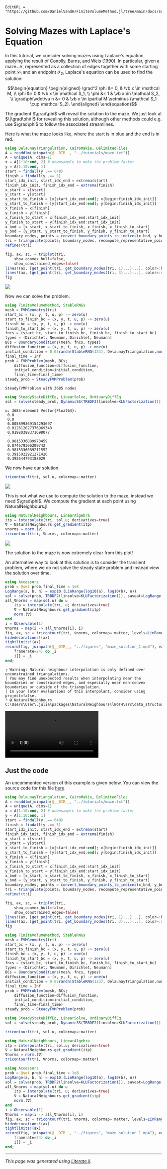 ```@meta
EditURL = "https://github.com/DanielVandH/FiniteVolumeMethod.jl/tree/main/docs/src/literate_tutorials/solving_mazes_with_laplaces_equation.jl"
```


# Solving Mazes with Laplace's Equation
In this tutorial, we consider solving
mazes using Laplace's equation, applying the result of
[Conolly, Burns, and Weis (1990)](https://doi.org/10.1109/ROBOT.1990.126315).
In particular, given a maze $\mathcal M$, represented as a collection of edges together with some starting point
$\mathcal S_1$ and an endpoint $\mathcal S_2$,
Laplace's equation can be used to find the solution:
```math
\begin{equation}
\begin{aligned}
\grad^2 \phi &= 0, & \vb x \in \mathcal M, \\
\phi &= 0 & \vb x \in \mathcal S_1, \\
\phi &= 1 & \vb x \in \mathcal S_2, \\
\grad\phi\vdot\vu n &= 0 & \vb x \in \partial M \setminus (\mathcal S_1 \cup \mathcal S_2).
\end{aligned}
\end{equation}
```
The gradient $\grad\phi$ will reveal the solution to the maze.  We just look at $\|\grad\phi\|$
for revealing this solution, although other methods could e.g. use $\grad\phi$ to follow
the associated streamlines.

 Here is what the maze
looks like, where the start is in blue and the end is in red.

````julia
using DelaunayTriangulation, CairoMakie, DelimitedFiles
A = readdlm(joinpath(@__DIR__, "../tutorials/maze.txt"))
A = unique(A, dims=1)
x = A[1:10:end, 2] # downsample to make the problem faster
y = A[1:10:end, 1]
start = findall(y .== 648)
finish = findall(y .== 5)
start_idx_init, start_idx_end = extrema(start)
finish_idx_init, finish_idx_end = extrema(finish)
x_start = x[start]
y_start = y[start]
x_start_to_finish = [x[start_idx_end:end]; x[begin:finish_idx_init]]
y_start_to_finish = [y[start_idx_end:end]; y[begin:finish_idx_init]]
x_finish = x[finish]
y_finish = y[finish]
x_finish_to_start = x[finish_idx_end:start_idx_init]
y_finish_to_start = y[finish_idx_end:start_idx_init]
x_bnd = [x_start, x_start_to_finish, x_finish, x_finish_to_start]
y_bnd = [y_start, y_start_to_finish, y_finish, y_finish_to_start]
boundary_nodes, points = convert_boundary_points_to_indices(x_bnd, y_bnd)
tri = triangulate(points; boundary_nodes, recompute_representative_point=false) # takes a while because maze.txt contains so many points
refine!(tri)

fig, ax, sc, = triplot(tri,
    show_convex_hull=false,
    show_constrained_edges=false)
lines!(ax, [get_point(tri, get_boundary_nodes(tri, 1)...)...], color=:blue, linewidth=6)
lines!(ax, [get_point(tri, get_boundary_nodes(tri, 3)...)...], color=:red, linewidth=6)
fig
````
![](solving_mazes_with_laplaces_equation-4.png)

Now we can solve the problem.

````julia
using FiniteVolumeMethod, StableRNGs
mesh = FVMGeometry(tri)
start_bc = (x, y, t, u, p) -> zero(u)
start_to_finish_bc = (x, y, t, u, p) -> zero(u)
finish_bc = (x, y, t, u, p) -> one(u)
finish_to_start_bc = (x, y, t, u, p) -> zero(u)
fncs = (start_bc, start_to_finish_bc, finish_bc, finish_to_start_bc)
types = (Dirichlet, Neumann, Dirichlet, Neumann)
BCs = BoundaryConditions(mesh, fncs, types)
diffusion_function = (x, y, t, u, p) -> one(u)
initial_condition = 0.05randn(StableRNG(123), DelaunayTriangulation.num_solid_vertices(tri)) # random initial condition - this is the initial guess for the solution
final_time = Inf
prob = FVMProblem(mesh, BCs;
    diffusion_function=diffusion_function,
    initial_condition=initial_condition,
    final_time=final_time)
steady_prob = SteadyFVMProblem(prob)
````

````
SteadyFVMProblem with 3685 nodes
````

````julia
using SteadyStateDiffEq, LinearSolve, OrdinaryDiffEq
sol = solve(steady_prob, DynamicSS(TRBDF2(linsolve=KLUFactorization()), abstol=1e-14, reltol=1e-14))
````

````
u: 3685-element Vector{Float64}:
 0.0
 0.0
 0.005899369154293697
 0.012612027376969343
 0.01980388371698077
 ⋮
 0.9815336089973459
 0.874679306209742
 0.9815336089211552
 0.3915022921271426
 0.393644793188029
````

We now have our solution.

````julia
tricontourf(tri, sol.u, colormap=:matter)
````
![](solving_mazes_with_laplaces_equation-9.png)

This is not what we use to compute the solution to the maze,
instead we need $\grad\phi$. We compute the gradient at each point using
NaturalNeighbours.jl.

````julia
using NaturalNeighbours, LinearAlgebra
itp = interpolate(tri, sol.u; derivatives=true)
∇ = NaturalNeighbours.get_gradient(itp)
∇norms = norm.(∇)
tricontourf(tri, ∇norms, colormap=:matter)
````
![](solving_mazes_with_laplaces_equation-11.png)

The solution to the maze is now extremely clear from this plot!

An alternative way to look at this solution is to
consider the transient problem, where we do not solve the
steady state problem and instead view the solution over time.

````julia
using Accessors
prob = @set prob.final_time = 1e8
LogRange(a, b, n) = exp10.(LinRange(log10(a), log10(b), n))
sol = solve(prob, TRBDF2(linsolve=KLUFactorization()), saveat=LogRange(1e2, prob.final_time, 24 * 10))
all_∇norms = map(sol.u) do u
    itp = interpolate(tri, u; derivatives=true)
    ∇ = NaturalNeighbours.get_gradient(itp)
    norm.(∇)
end
i = Observable(1)
∇norms = map(i -> all_∇norms[i], i)
fig, ax, sc = tricontourf(tri, ∇norms, colormap=:matter, levels=LinRange(0, 0.0035, 25), extendlow=:auto, extendhigh=:auto)
hidedecorations!(ax)
tightlimits!(ax)
record(fig, joinpath(@__DIR__, "../figures", "maze_solution_1.mp4"), eachindex(sol);
    framerate=24) do _i
    i[] = _i
end;
````

````
┌ Warning: Natural neighbour interpolation is only defined over unconstrained triangulations.
│ You may find unexpected results when interpolating near the boundaries or constrained edges, and especially near non-convex boundaries or outside of the triangulation.
│ In your later evaluations of this interpolant, consider using project=false.
└ @ NaturalNeighbours C:\Users\User\.julia\packages\NaturalNeighbours\lWoT4\src\data_structures\interpolant.jl:19

````

![Animation of the solution of the maze](../figures/maze_solution_1.mp4)
## Just the code
An uncommented version of this example is given below.
You can view the source code for this file [here](https://github.com/DanielVandH/FiniteVolumeMethod.jl/tree/main/docs/src/literate_tutorials/solving_mazes_with_laplaces_equation.jl).

```julia
using DelaunayTriangulation, CairoMakie, DelimitedFiles
A = readdlm(joinpath(@__DIR__, "../tutorials/maze.txt"))
A = unique(A, dims=1)
x = A[1:10:end, 2] # downsample to make the problem faster
y = A[1:10:end, 1]
start = findall(y .== 648)
finish = findall(y .== 5)
start_idx_init, start_idx_end = extrema(start)
finish_idx_init, finish_idx_end = extrema(finish)
x_start = x[start]
y_start = y[start]
x_start_to_finish = [x[start_idx_end:end]; x[begin:finish_idx_init]]
y_start_to_finish = [y[start_idx_end:end]; y[begin:finish_idx_init]]
x_finish = x[finish]
y_finish = y[finish]
x_finish_to_start = x[finish_idx_end:start_idx_init]
y_finish_to_start = y[finish_idx_end:start_idx_init]
x_bnd = [x_start, x_start_to_finish, x_finish, x_finish_to_start]
y_bnd = [y_start, y_start_to_finish, y_finish, y_finish_to_start]
boundary_nodes, points = convert_boundary_points_to_indices(x_bnd, y_bnd)
tri = triangulate(points; boundary_nodes, recompute_representative_point=false) # takes a while because maze.txt contains so many points
refine!(tri)

fig, ax, sc, = triplot(tri,
    show_convex_hull=false,
    show_constrained_edges=false)
lines!(ax, [get_point(tri, get_boundary_nodes(tri, 1)...)...], color=:blue, linewidth=6)
lines!(ax, [get_point(tri, get_boundary_nodes(tri, 3)...)...], color=:red, linewidth=6)
fig

using FiniteVolumeMethod, StableRNGs
mesh = FVMGeometry(tri)
start_bc = (x, y, t, u, p) -> zero(u)
start_to_finish_bc = (x, y, t, u, p) -> zero(u)
finish_bc = (x, y, t, u, p) -> one(u)
finish_to_start_bc = (x, y, t, u, p) -> zero(u)
fncs = (start_bc, start_to_finish_bc, finish_bc, finish_to_start_bc)
types = (Dirichlet, Neumann, Dirichlet, Neumann)
BCs = BoundaryConditions(mesh, fncs, types)
diffusion_function = (x, y, t, u, p) -> one(u)
initial_condition = 0.05randn(StableRNG(123), DelaunayTriangulation.num_solid_vertices(tri)) # random initial condition - this is the initial guess for the solution
final_time = Inf
prob = FVMProblem(mesh, BCs;
    diffusion_function=diffusion_function,
    initial_condition=initial_condition,
    final_time=final_time)
steady_prob = SteadyFVMProblem(prob)

using SteadyStateDiffEq, LinearSolve, OrdinaryDiffEq
sol = solve(steady_prob, DynamicSS(TRBDF2(linsolve=KLUFactorization()), abstol=1e-14, reltol=1e-14))

tricontourf(tri, sol.u, colormap=:matter)

using NaturalNeighbours, LinearAlgebra
itp = interpolate(tri, sol.u; derivatives=true)
∇ = NaturalNeighbours.get_gradient(itp)
∇norms = norm.(∇)
tricontourf(tri, ∇norms, colormap=:matter)

using Accessors
prob = @set prob.final_time = 1e8
LogRange(a, b, n) = exp10.(LinRange(log10(a), log10(b), n))
sol = solve(prob, TRBDF2(linsolve=KLUFactorization()), saveat=LogRange(1e2, prob.final_time, 24 * 10))
all_∇norms = map(sol.u) do u
    itp = interpolate(tri, u; derivatives=true)
    ∇ = NaturalNeighbours.get_gradient(itp)
    norm.(∇)
end
i = Observable(1)
∇norms = map(i -> all_∇norms[i], i)
fig, ax, sc = tricontourf(tri, ∇norms, colormap=:matter, levels=LinRange(0, 0.0035, 25), extendlow=:auto, extendhigh=:auto)
hidedecorations!(ax)
tightlimits!(ax)
record(fig, joinpath(@__DIR__, "../figures", "maze_solution_1.mp4"), eachindex(sol);
    framerate=24) do _i
    i[] = _i
end;
```

---

*This page was generated using [Literate.jl](https://github.com/fredrikekre/Literate.jl).*

